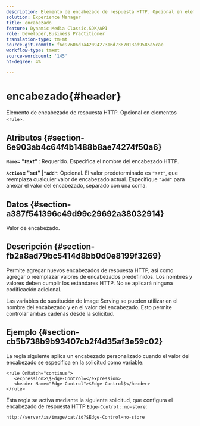 ```yaml
---
description: Elemento de encabezado de respuesta HTTP. Opcional en elementos <rule> .
solution: Experience Manager
title: encabezado
feature: Dynamic Media Classic,SDK/API
role: Developer,Business Practitioner
translation-type: tm+mt
source-git-commit: f6c97606d7a4209427316d7367013ad9585a5cae
workflow-type: tm+mt
source-wordcount: '145'
ht-degree: 4%

---
```



# encabezado{#header}

Elemento de encabezado de respuesta HTTP. Opcional en elementos `<rule>`.

## Atributos {#section-6e903ab4c64f4b1488b8ae74274f50a6}

**`Name`= &quot;*text*&quot;** : Requerido. Especifica el nombre del encabezado HTTP.

**`Action`= &quot;set&quot; |`"add"`**: Opcional. El valor predeterminado es `"set"`, que reemplaza cualquier valor de encabezado actual. Especifique `"add"` para anexar el valor del encabezado, separado con una coma.

## Datos {#section-a387f541396c49d99c29692a38032914}

Valor de encabezado.

## Descripción {#section-fb2a8ad79bc5414d8bb0d0e8199f3269}

Permite agregar nuevos encabezados de respuesta HTTP, así como agregar o reemplazar valores de encabezados predefinidos. Los nombres y valores deben cumplir los estándares HTTP. No se aplicará ninguna codificación adicional.

Las variables de sustitución de Image Serving se pueden utilizar en el nombre del encabezado y en el valor del encabezado. Esto permite controlar ambas cadenas desde la solicitud.

## Ejemplo {#section-cb5b738b9b93407cb2f4d35af3e59c02}

La regla siguiente aplica un encabezado personalizado cuando el valor del encabezado se especifica en la solicitud como variable:

```
<rule OnMatch="continue">
   <expression>\$Edge-Control=</expression>
   <header Name="Edge-Control">$Edge-Control$</header>
</rule>
```

Esta regla se activa mediante la siguiente solicitud, que configura el encabezado de respuesta HTTP `Edge-Control::no-store`:

`http://server/is/image/cat/id?$Edge-Control=no-store`
